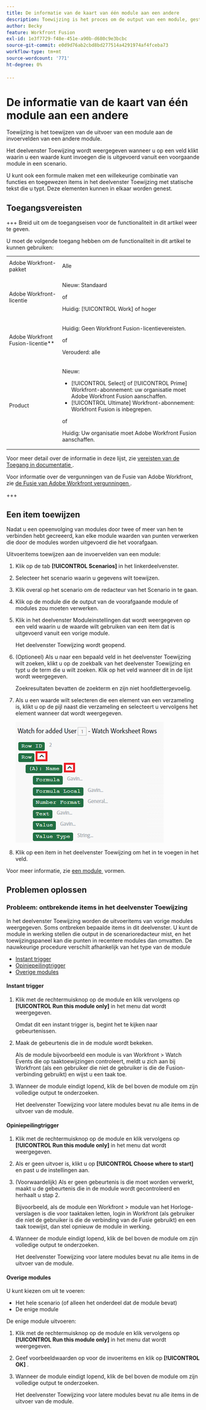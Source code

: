 ```yaml
---
title: De informatie van de kaart van één module aan een andere
description: Toewijzing is het proces om de output van een module, gestructureerd in punten, aan de inputgebieden van een andere module toe te wijzen.
author: Becky
feature: Workfront Fusion
exl-id: 1e3f7729-f48e-451e-a90b-d680c9e3bcbc
source-git-commit: e0d9d76ab2cbd8bd277514a4291974af4fceba73
workflow-type: tm+mt
source-wordcount: '771'
ht-degree: 0%

---
```


# De informatie van de kaart van één module aan een andere

Toewijzing is het toewijzen van de uitvoer van een module aan de invoervelden van een andere module.

Het deelvenster Toewijzing wordt weergegeven wanneer u op een veld klikt waarin u een waarde kunt invoegen die is uitgevoerd vanuit een voorgaande module in een scenario.

U kunt ook een formule maken met een willekeurige combinatie van functies en toegewezen items in het deelvenster Toewijzing met statische tekst die u typt. Deze elementen kunnen in elkaar worden genest.

## Toegangsvereisten

+++ Breid uit om de toegangseisen voor de functionaliteit in dit artikel weer te geven.

U moet de volgende toegang hebben om de functionaliteit in dit artikel te kunnen gebruiken:

<table style="table-layout:auto">
 <col> 
 <col> 
 <tbody> 
  <tr> 
   <td role="rowheader">Adobe Workfront-pakket</td> 
   <td> <p>Alle</p> </td> 
  </tr> 
  <tr data-mc-conditions=""> 
   <td role="rowheader">Adobe Workfront-licentie</td> 
   <td> <p>Nieuw: Standaard</p><p>of</p><p>Huidig: [!UICONTROL Work] of hoger</p> </td> 
  </tr> 
  <tr> 
   <td role="rowheader">Adobe Workfront Fusion-licentie**</td> 
   <td>
   <p>Huidig: Geen Workfront Fusion-licentievereisten.</p>
   <p>of</p>
   <p>Verouderd: alle </p>
   </td> 
  </tr> 
  <tr> 
   <td role="rowheader">Product</td> 
   <td>
   <p>Nieuw:</p> <ul><li>[!UICONTROL Select] of [!UICONTROL Prime] Workfront-abonnement: uw organisatie moet Adobe Workfront Fusion aanschaffen.</li><li>[!UICONTROL Ultimate] Workfront-abonnement: Workfront Fusion is inbegrepen.</li></ul>
   <p>of</p>
   <p>Huidig: Uw organisatie moet Adobe Workfront Fusion aanschaffen.</p>
   </td> 
  </tr>
 </tbody> 
</table>

Voor meer detail over de informatie in deze lijst, zie [&#x200B; vereisten van de Toegang in documentatie &#x200B;](/help/workfront-fusion/references/licenses-and-roles/access-level-requirements-in-documentation.md).

Voor informatie over de vergunningen van de Fusie van Adobe Workfront, zie [&#x200B; de Fusie van Adobe Workfront vergunningen &#x200B;](/help/workfront-fusion/set-up-and-manage-workfront-fusion/licensing-operations-overview/license-automation-vs-integration.md).

+++

## Een item toewijzen

Nadat u een opeenvolging van modules door twee of meer van hen te verbinden hebt gecreeerd, kan elke module waarden van punten verwerken die door de modules worden uitgevoerd die het voorafgaan.

Uitvoeritems toewijzen aan de invoervelden van een module:

1. Klik op de tab **[!UICONTROL Scenarios]** in het linkerdeelvenster.
1. Selecteer het scenario waarin u gegevens wilt toewijzen.
1. Klik overal op het scenario om de redacteur van het Scenario in te gaan.
1. Klik op de module die de output van de voorafgaande module of modules zou moeten verwerken.
1. Klik in het deelvenster Moduleinstellingen dat wordt weergegeven op een veld waarin u de waarde wilt gebruiken van een item dat is uitgevoerd vanuit een vorige module.

   Het deelvenster Toewijzing wordt geopend.

1. (Optioneel) Als u naar een bepaald veld in het deelvenster Toewijzing wilt zoeken, klikt u op de zoekbalk van het deelvenster Toewijzing en typt u de term die u wilt zoeken. Klik op het veld wanneer dit in de lijst wordt weergegeven.

   Zoekresultaten bevatten de zoekterm en zijn niet hoofdlettergevoelig.
1. Als u een waarde wilt selecteren die een element van een verzameling is, klikt u op de pijl naast die verzameling en selecteert u vervolgens het element wanneer dat wordt weergegeven.

   ![&#x200B; element van de Inzameling &#x200B;](assets/collection-dropdown.png)

1. Klik op een item in het deelvenster Toewijzing om het in te voegen in het veld.

Voor meer informatie, zie [&#x200B; een module &#x200B;](/help/workfront-fusion/create-scenarios/add-modules/configure-a-modules-settings.md) vormen.


## Problemen oplossen

### Probleem: ontbrekende items in het deelvenster Toewijzing

In het deelvenster Toewijzing worden de uitvoeritems van vorige modules weergegeven. Soms ontbreken bepaalde items in dit deelvenster. U kunt de module in werking stellen die output in de scenarioredacteur mist, en het toewijzingspaneel kan die punten in recentere modules dan omvatten. De nauwkeurige procedure verschilt afhankelijk van het type van de module

* [Instant trigger](#instant-trigger)
* [Opiniepeilingtrigger](#polling-trigger)
* [Overige modules](#other-modules)

#### Instant trigger

1. Klik met de rechtermuisknop op de module en klik vervolgens op **[!UICONTROL Run this module only]** in het menu dat wordt weergegeven.

   Omdat dit een instant trigger is, begint het te kijken naar gebeurtenissen.

1. Maak de gebeurtenis die in de module wordt bekeken.

   Als de module bijvoorbeeld een module is van Workfront > Watch Events die op taaktoewijzingen controleert, meldt u zich aan bij Workfront (als een gebruiker die niet de gebruiker is die de Fusion-verbinding gebruikt) en wijst u een taak toe.

1. Wanneer de module eindigt lopend, klik de bel boven de module om zijn volledige output te onderzoeken.

   Het deelvenster Toewijzing voor latere modules bevat nu alle items in de uitvoer van de module.

#### Opiniepeilingtrigger

1. Klik met de rechtermuisknop op de module en klik vervolgens op **[!UICONTROL Run this module only]** in het menu dat wordt weergegeven.
1. Als er geen uitvoer is, klikt u op **[!UICONTROL Choose where to start]** en past u de instellingen aan.
1. (Voorwaardelijk) Als er geen gebeurtenis is die moet worden verwerkt, maakt u de gebeurtenis die in de module wordt gecontroleerd en herhaalt u stap 2.

   Bijvoorbeeld, als de module een Workfront > module van het Horloge- verslagen is die voor taaktaken letten, login in Workfront (als gebruiker die niet de gebruiker is die de verbinding van de Fusie gebruikt) en een taak toewijst, dan stel opnieuw de module in werking.

1. Wanneer de module eindigt lopend, klik de bel boven de module om zijn volledige output te onderzoeken.

   Het deelvenster Toewijzing voor latere modules bevat nu alle items in de uitvoer van de module.

#### Overige modules

U kunt kiezen om uit te voeren:

* Het hele scenario (of alleen het onderdeel dat de module bevat)
* De enige module

De enige module uitvoeren:

1. Klik met de rechtermuisknop op de module en klik vervolgens op **[!UICONTROL Run this module only]** in het menu dat wordt weergegeven.
1. Geef voorbeeldwaarden op voor de invoeritems en klik op **[!UICONTROL OK]** .
1. Wanneer de module eindigt lopend, klik de bel boven de module om zijn volledige output te onderzoeken.

   Het deelvenster Toewijzing voor latere modules bevat nu alle items in de uitvoer van de module.
